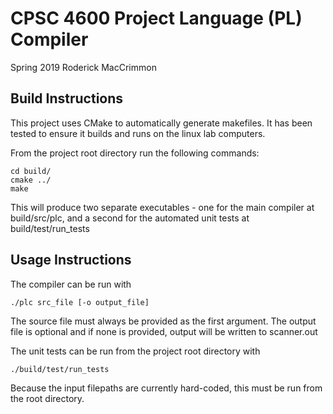 # CPSC 4600 Project Language (PL) Compiler
Spring 2019
Roderick MacCrimmon

## Build Instructions
This project uses CMake to automatically generate makefiles. It has been tested to ensure it builds
and runs on the linux lab computers. 

From the project root directory run the following commands:
```
cd build/
cmake ../
make
```
This will produce two separate executables - one for the main compiler at build/src/plc, and a 
second for the automated unit tests at build/test/run_tests

## Usage Instructions
The compiler can be run with
```
./plc src_file [-o output_file]
```
The source file must always be provided as the first argument. The output file is optional and if
none is provided, output will be written to scanner.out

The unit tests can be run from the project root directory with
```
./build/test/run_tests
```
Because the input filepaths are currently hard-coded, this must be run from the root directory.

